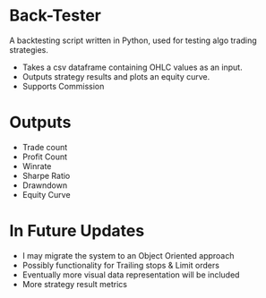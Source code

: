 # Back-Tester
A backtesting script written in Python, used for testing algo trading strategies. 

- Takes a csv dataframe containing OHLC values as an input. 
- Outputs strategy results and plots an equity curve.
- Supports Commission

# Outputs
- Trade count
- Profit Count
- Winrate
- Sharpe Ratio
- Drawndown
- Equity Curve

# In Future Updates
- I may migrate the system to an Object Oriented approach
- Possibly functionality for Trailing stops & Limit orders
- Eventually more visual data representation will be included
- More strategy result metrics
